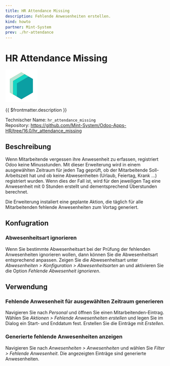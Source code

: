 ```yaml
---
title: HR Attendance Missing
description: Fehlende Anwesenheiten erstellen.
kind: howto
partner: Mint-System
prev: ./hr-attendance
---
```

# HR Attendance Missing
![icon_oms_box](attachments/icons_odoo_mint_system.png)

{{ $frontmatter.description }}

Technischer Name: `hr_attendance_missing`\
Repository: <https://github.com/Mint-System/Odoo-Apps-HR/tree/16.0/hr_attendance_missing>

## Beschreibung

Wenn Mitarbeitende vergessen ihre Anwesenheit zu erfassen, registriert Odoo keine Minusstunden. Mit dieser Erweiterung wird in einem ausgewählten Zeitraum für jeden Tag geprüft, ob der Mitarbeitende Soll-Arbeitszeit hat und ob keine Abwesenheiten (Urlaub, Feiertag, Krank ...) registriert wurden. Wenn dies der Fall ist, wird für den jeweiligen Tag eine Anwesenheit mit 0 Stunden erstellt und dementsprechend Überstunden berechnet.

Die Erweiterung instaliert eine geplante Aktion, die täglich für alle Mitarbeitenden fehlende Anwesenheiten zum Vortag generiert.

## Konfugration

### Abwesenheitsart ignorieren

Wenn Sie bestimmte Abwesenheitsart bei der Prüfung der fehlenden Anwesenheiten ignorieren wollen, dann können Sie die Abwesenheitsart entsprechend anpassen. Zeigen Sie die Abwesenheitsart unter *Abwesenheiten > Konfiguration > Abwesenheitsarten* an und aktivieren Sie die Option *Fehlende Abwesenheit ignorieren*.

## Verwendung

### Fehlende Anwesenheit für ausgewählten Zeitraum generieren

Navigieren Sie nach *Personal* und öffnen Sie einen Mitarbeitenden-Eintrag. Wählen Sie *Aktionen > Fehlende Anwesenheiten erstellen* und legen Sie im Dialog ein Start- und Enddatum fest. Erstellen Sie die Einträge mit *Erstellen*.

### Generierte fehlende Anwesenheiten anzeigen

Navigieren Sie nach *Anwesenheiten > Anwesenheiten* und wählen Sie *Filter > Fehlende Anwesenheit*. Die angezeigten Einträge sind generierte Anwesenheiten.
